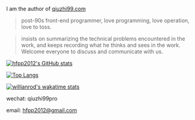 I am the author of [qiuzhi99.com](https://www.qiuzhi99.com)

> post-90s front-end programmer, love programming, love operation, love to toss.

> insists on summarizing the technical problems encountered in the work, and keeps recording what he thinks and sees in the work. Welcome everyone to discuss and communicate with us.

[![hfpp2012's GitHub stats](https://github-readme-stats.vercel.app/api?username=hfpp2012)](https://github.com/hfpp2012)

[![Top Langs](https://github-readme-stats.vercel.app/api/top-langs/?username=hfpp2012)](https://github.com/hfpp2012)

[![willianrod's wakatime stats](https://github-readme-stats.vercel.app/api/wakatime?username=hfpp2012)](https://github.com/hfpp2012)

wechat: qiuzhi99pro

email: hfpp2012@gmail.com
